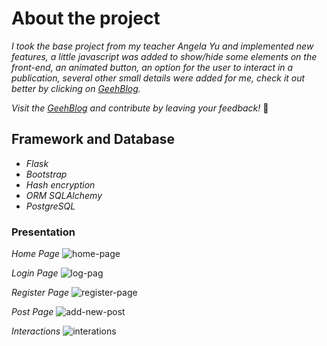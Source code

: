 # About the project
_I took the base project from my teacher Angela Yu and implemented new features, 
a little javascript was added to show/hide some elements on the front-end, an animated button, 
an option for the user to interact in a publication,
several other small details were added for me, check it out better by clicking on [GeehBlog](https://geehblog-genilsonbick.vercel.app/)._

_Visit the [GeehBlog](https://geehblog-genilsonbick.vercel.app/) and contribute by leaving your feedback!_ 🥰

## Framework and Database
- _Flask_
- _Bootstrap_
- _Hash encryption_
- _ORM SQLAlchemy_
- _PostgreSQL_

### Presentation
*Home Page*
![home-page](https://github.com/genilsonbick/flask-blog-with-users/assets/104036619/6be3dfbd-c7aa-46d2-ac9a-f03c6556bf42)

*Login Page*
![log-pag](https://github.com/genilsonbick/flask-blog-with-users/assets/104036619/dc5f616f-cad8-4a2b-b509-ffc9a23f5b3b)

*Register Page*
![register-page](https://github.com/genilsonbick/flask-blog-with-users/assets/104036619/68cc342e-9ef9-4b6f-8be1-51141185d887)

*Post Page*
![add-new-post](https://github.com/genilsonbick/flask-blog-with-users/assets/104036619/fa78fc1b-61a6-4eec-8d0e-0787cc4b3dae)

*Interactions*
![interations](https://github.com/genilsonbick/flask-blog-with-users/assets/104036619/6e6c3191-97e0-4b45-bbad-c9f0a762a38b)



